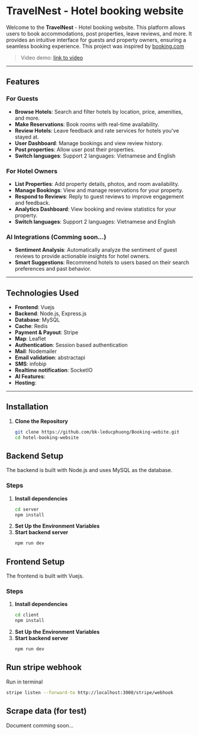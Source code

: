 # TravelNest - Hotel booking website

Welcome to the **TravelNest** - Hotel booking website. This platform allows users to book accommodations, post properties, leave reviews, and more. It provides an intuitive interface for guests and property owners, ensuring a seamless booking experience.
This project was inspired by [booking.com](https://booking.com)
> Video demo: [link to video](https://www.youtube.com/watch?v=-jxhmIJp988&list=PLCt2C1YyUqcCfEhqOXE-Mul8UINudlCse)
---

## Features

### For Guests
- **Browse Hotels**: Search and filter hotels by location, price, amenities, and more.
- **Make Reservations**: Book rooms with real-time availability.
- **Review Hotels**: Leave feedback and rate services for hotels you've stayed at.
- **User Dashboard**: Manage bookings and view review history.
- **Post properties**: Allow user post their properties.
- **Switch languages**: Support 2 languages: Vietnamese and English 

### For Hotel Owners
- **List Properties**: Add property details, photos, and room availability.
- **Manage Bookings**: View and manage reservations for your property.
- **Respond to Reviews**: Reply to guest reviews to improve engagement and feedback.
- **Analytics Dashboard**: View booking and review statistics for your property.
- **Switch languages**: Support 2 languages: Vietnamese and English

### AI Integrations (Comming soon...)
- **Sentiment Analysis**: Automatically analyze the sentiment of guest reviews to provide actionable insights for hotel owners.
- **Smart Suggestions**: Recommend hotels to users based on their search preferences and past behavior.

---

## Technologies Used

- **Frontend**: Vuejs
- **Backend**: Node.js, Express.js
- **Database**: MySQL
- **Cache**: Redis
- **Payment & Payout**: Stripe
- **Map**: Leaflet
- **Authentication**: Session based authentication
- **Mail**: Nodemailer
- **Email validation**: abstractapi
- **SMS**: infobip
- **Realtime notification**: SocketIO
- **AI Features**: 
- **Hosting**: 

---

## Installation

1. **Clone the Repository**
   ```bash
   git clone https://github.com/bk-leducphuong/Booking-webite.git
   cd hotel-booking-website

## Backend Setup

The backend is built with Node.js and uses MySQL as the database.
### Steps
1. **Install dependencies**
   ```bash
   cd server
   npm install
2. **Set Up the Environment Variables**
3. **Start backend server**
   ```bash
   npm run dev

## Frontend Setup

The frontend is built with Vuejs.
### Steps
1. **Install dependencies**
   ```bash
   cd client
   npm install
2. **Set Up the Environment Variables**
3. **Start backend server**
   ```bash
   npm run dev

## Run stripe webhook
Run in terminal
```bash
stripe listen --forward-to http://localhost:3000/stripe/webhook
```

## Scrape data (for test)
Document comming soon...

